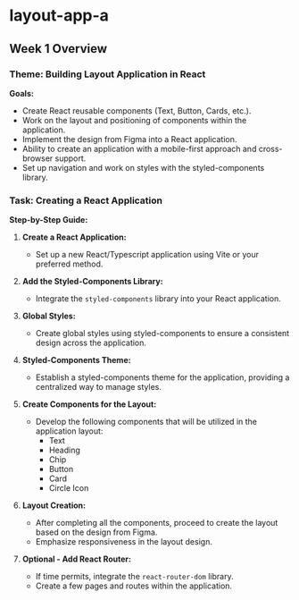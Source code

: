 # layout-app-a

## Week 1 Overview

### Theme: Building Layout Application in React

**Goals:**
- Create React reusable components (Text, Button, Cards, etc.).
- Work on the layout and positioning of components within the application.
- Implement the design from Figma into a React application.
- Ability to create an application with a mobile-first approach and cross-browser support.
- Set up navigation and work on styles with the styled-components library.

### Task: Creating a React Application

**Step-by-Step Guide:**

1. **Create a React Application:**
   - Set up a new React/Typescript application using Vite or your preferred method.

2. **Add the Styled-Components Library:**
   - Integrate the `styled-components` library into your React application.

3. **Global Styles:**
   - Create global styles using styled-components to ensure a consistent design across the application.

4. **Styled-Components Theme:**
   - Establish a styled-components theme for the application, providing a centralized way to manage styles.

5. **Create Components for the Layout:**
   - Develop the following components that will be utilized in the application layout:
     - Text
     - Heading
     - Chip
     - Button
     - Card
     - Circle Icon

6. **Layout Creation:**
   - After completing all the components, proceed to create the layout based on the design from Figma.
   - Emphasize responsiveness in the layout design.

7. **Optional - Add React Router:**
   - If time permits, integrate the `react-router-dom` library.
   - Create a few pages and routes within the application.
